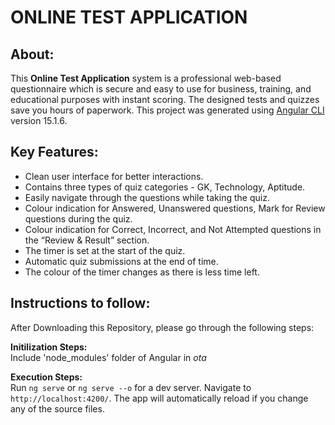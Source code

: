 # ONLINE TEST APPLICATION

## About:

This **Online Test Application** system is a professional web-based questionnaire which is secure and easy to use for business, training, and educational purposes with instant scoring. The designed tests and quizzes save you hours of paperwork. This project was generated using [Angular CLI](https://github.com/angular/angular-cli) version 15.1.6.

## Key Features:

- Clean user interface for better interactions.
- Contains three types of quiz categories - GK, Technology, Aptitude.
- Easily navigate through the questions while taking the quiz.
- Colour indication for Answered, Unanswered questions, Mark for Review questions during the quiz.
- Colour indication for Correct, Incorrect, and Not Attempted questions in the “Review & Result” section.
- The timer is set at the start of the quiz.
- Automatic quiz submissions at the end of time.
- The colour of the timer changes as there is less time left.

## Instructions to follow:
After Downloading this Repository, please go through the following steps:</br>

**Initilization Steps:**</br>
Include 'node_modules' folder of Angular in *ota* </br>

**Execution Steps:**</br>
Run `ng serve` or `ng serve --o` for a dev server. Navigate to `http://localhost:4200/`. The app will automatically reload if you change any of the source files.
